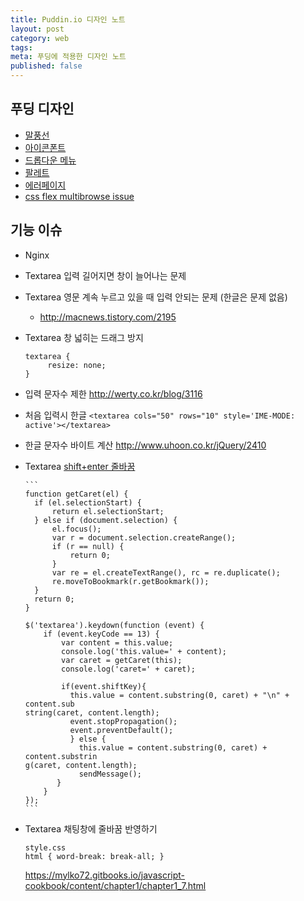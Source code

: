 ```yaml
---
title: Puddin.io 디자인 노트
layout: post
category: web
tags:
meta: 푸딩에 적용한 디자인 노트
published: false
---
```


## 푸딩 디자인


- [말풍선](말풍선http://webclub.tistory.com/377)
- [아이콘폰트](https://al-cion.github.io/create-icon-font/)
- [드롭다운 메뉴](http://zetawiki.com/wiki/JQuery_%EB%82%B4%EB%B9%84%EA%B2%8C%EC%9D%B4%EC%85%98%EB%B0%94_%2B_%EB%A7%88%EC%9A%B0%EC%8A%A4%EC%98%A4%EB%B2%84_%EB%93%9C%EB%A1%AD%EB%8B%A4%EC%9A%B4)
- [팔레트](http://paletton.com/#uid=12S0u0kaevP2CSf62Hrf8qTkKlt)
- [에러페이지](https://ekragency.com/flexbox-css-cross-browser-issues/)
- [css flex multibrowse issue](http://ptb2.me/flexbox/)
## 기능 이슈

- Nginx
- Textarea 입력 길어지면 창이 늘어나는 문제
- Textarea 영문 계속 누르고 있을 때 입력 안되는 문제 (한글은 문제 없음)
  - http://macnews.tistory.com/2195
- Textarea 창 넓히는 드래그 방지
  ```
  textarea {
	   resize: none;
  }
  ```
- 입력 문자수 제한 http://werty.co.kr/blog/3116
- 처음 입력시 한글
  `<textarea cols="50" rows="10" style='IME-MODE: active'></textarea>`
- 한글 문자수 바이트 계산 http://www.uhoon.co.kr/jQuery/2410
- Textarea [shift+enter 줄바꿈](http://stackoverflow.com/questions/6014702/how-do-i-detect-shiftenter-and-generate-a-new-line-in-textarea
)

      ```
      function getCaret(el) {
        if (el.selectionStart) {
            return el.selectionStart;
        } else if (document.selection) {
            el.focus();
            var r = document.selection.createRange();
            if (r == null) {
                return 0;
            }
            var re = el.createTextRange(), rc = re.duplicate();
            re.moveToBookmark(r.getBookmark());                                  
        }
        return 0;
      }

      $('textarea').keydown(function (event) {
          if (event.keyCode == 13) {
              var content = this.value;
              console.log('this.value=' + content);
              var caret = getCaret(this);
              console.log('caret=' + caret);

              if(event.shiftKey){
                this.value = content.substring(0, caret) + "\n" + content.sub
      string(caret, content.length);
                event.stopPropagation();
                event.preventDefault();
                } else {
                  this.value = content.substring(0, caret) + content.substrin
      g(caret, content.length);
                  sendMessage();
             }
          }
      });
      ```

- Textarea 채팅창에 줄바꿈 반영하기
  ```
  style.css
  html { word-break: break-all; }
  ```
   https://mylko72.gitbooks.io/javascript-cookbook/content/chapter1/chapter1_7.html
